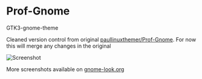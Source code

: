 # Prof-Gnome
GTK3-gnome-theme

Cleaned version control from original [paullinuxthemer/Prof-Gnome](https://github.com/paullinuxthemer/Prof-Gnome).
For now this will merge any changes in the original

![Screenshot](https://cdn.pling.com/img/6/e/3/a/140bad8c613fb8d1d4a1cad4084bbbc801bc.jpg)

More screenshots available on [gnome-look.org](https://www.gnome-look.org/p/1334194/)
